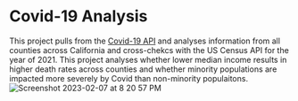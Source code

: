 # Covid-19 Analysis
This project pulls from the [Covid-19 API](https://covid19api.com/) and analyses information from all counties across California and cross-chekcs with the US Census API for the year of 2021. This project analyses whether lower median income results in higher death rates across counties and whether minority populations are impacted more severely by Covid than non-minority populaitons.
![Screenshot 2023-02-07 at 8 20 57 PM](https://user-images.githubusercontent.com/112666732/217680022-2536964a-7c96-4f82-b629-f3d64226801c.png)
